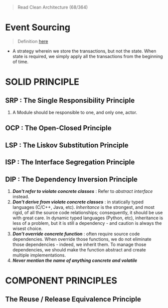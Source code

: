 > Read Clean Architecture (68/364)
# Event Sourcing
> Definition [here](https://martinfowler.com/eaaDev/EventSourcing.html)
- A strategy wherein we store the transactions, but not the state. When state is required, we simply apply all the transactions from the beginning of time.

# SOLID PRINCIPLE

## SRP : The Single Responsibility Principle

1. A Module should be responsible to one, and only one, actor.

## OCP : The Open-Closed Principle

## LSP : The Liskov Substitution Principle

## ISP : The Interface Segregation Principle

## DIP : The Dependency Inversion Principle

1. _**Don't refer to violate concrete classes**_ : Refer to _abstract interface_ instead. 
2. _**Don't derive from violate concrete classes**_ : in statically typed languages (C/C++, Java, etc). _Inheritance_ is the strongest, and most rigid, of all the source code relationships; consequently,  it should be use with great care. In dynamic typed languages (Python, etc), inheritance is less of a problem, but it is still a dependency - and caution is always the wisest choice.
3. _**Don't override concrete function**_ : often require source code dependencies. When override those functions, we do not eliminate those dependencies - indeed, we inherit them. To manage those dependencies, we should make the function abstract and create multiple implementations. 
4. _**Never mention the name of anything concrete and volatile**_ 

# COMPONENT PRINCIPLES 
## The Reuse / Release Equivalence Principle 
<!--stackedit_data:
eyJoaXN0b3J5IjpbLTUwODkzMDE3MiwxNzk0MjA5NzQ3LDEzNz
I4NjQzNjIsLTExMTI5OTQ4MzEsNTgwNTY3MTIsLTEwNTU1Nzg1
NDAsMTc1MjMyNDUyOSwyMTEwOTQ1MjY1XX0=
-->